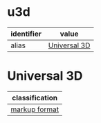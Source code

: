 # u3d

| identifier     | value
| -------------- | -----
| alias          | [Universal 3D](#universal-3d)

# Universal 3D

| classification
| --------------
| [markup format](markup.md)
